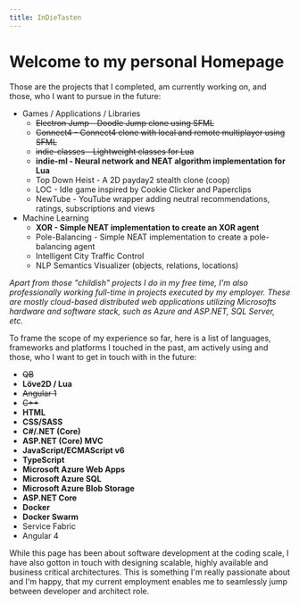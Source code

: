 ```yaml
---
title: InDieTasten
---
```


# Welcome to my personal Homepage

Those are the projects that I completed, am currently working on, and those, who I want to pursue in the future:

- Games / Applications / Libraries
    - ~~Electron Jump - Doodle Jump clone using SFML~~
    - ~~Connect4 - Connect4 clone with local and remote multiplayer using SFML~~
    - ~~indie-classes - Lightweight classes for Lua~~
    - **indie-ml - Neural network and NEAT algorithm implementation for Lua**
    - Top Down Heist - A 2D payday2 stealth clone (coop)
    - LOC - Idle game inspired by Cookie Clicker and Paperclips
    - NewTube - YouTube wrapper adding neutral recommendations, ratings, subscriptions and views
- Machine Learning
    - **XOR - Simple NEAT implementation to create an XOR agent**
    - Pole-Balancing - Simple NEAT implementation to create a pole-balancing agent
    - Intelligent City Traffic Control
    - NLP Semantics Visualizer (objects, relations, locations)

_Apart from those "childish" projects I do in my free time, I'm also professionally working full-time in projects executed by my employer. These are mostly cloud-based distributed web applications utilizing Microsofts hardware and software stack, such as Azure and ASP.NET, SQL Server, etc._

To frame the scope of my experience so far, here is a list of languages, frameworks and platforms I touched in the past, am actively using and those, who I want to get in touch with in the future:

- ~~QB~~
- **Löve2D / Lua**
- ~~Angular 1~~
- ~~C++~~
- **HTML**
- **CSS/SASS**
- **C#/.NET (Core)**
- **ASP.NET (Core) MVC**
- **JavaScript/ECMAScript v6**
- **TypeScript**
- **Microsoft Azure Web Apps**
- **Microsoft Azure SQL**
- **Microsoft Azure Blob Storage**
- **ASP.NET Core**
- **Docker**
- **Docker Swarm**
- Service Fabric
- Angular 4

While this page has been about software development at the coding scale, I have also gotton in touch with designing scalable, highly available and business critical architectures. This is something I'm really passionate about and I'm happy, that my current employment enables me to seamlessly jump between developer and architect role.

